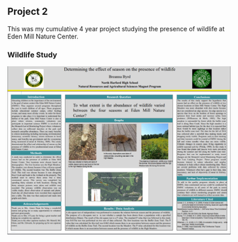 ## Project 2

This was my cumulative 4 year project studying the presence of wildlife at Eden Mill Nature Center.

### Wildlife Study

<img src="../images/capstone.png?raw=true"/>
